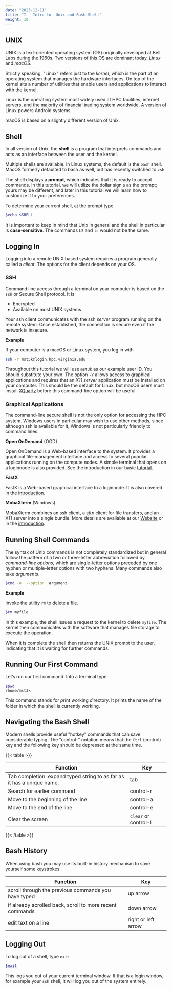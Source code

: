 ```yaml
---
date: "2023-12-11"
title: "I - Intro to  Unix and Bash Shell"
weight: 10
---
```


## UNIX

UNIX is a text-oriented operating system (OS) originally developed at Bell Labs during the 1960s. Two versions of this OS are dominant today, _Linux_ and _macOS_. 

Strictly speaking, "Linux" refers just to the _kernel_, which is the part of an operating system that manages the hardware interfaces.  On top of the kernel sits a number of utilities that enable users and applications to interact with the kernel. 

Linux is the operating system most widely used at HPC facilities, internet servers, and the majority of financial trading system worldwide. A version of Linux powers Android systems.  

macOS is based on a slightly different version of Unix.


## Shell

In all version of Unix, the __shell__ is a program that interprets commands and acts as an interface between the user and the kernel.

Multiple shells are available. In Linux systems, the default is the `bash` shell.  MacOS formerly defaulted to bash as well, but has recently switched to `zsh`.

The shell displays a __prompt__, which indicates that it is ready to accept commands.  In this tutorial, we will utilize the dollar sign `$` as the prompt; yours may be different, and later in this tutorial we will learn how to customize it to your preferences.

To determine your current shell, at the prompt type

```bash
$echo $SHELL
```

It is important to keep in mind that Unix in general and the shell in particular is  __case-sensitive__.  The commands `LS` and `ls` would not be the same.

## Logging In

Logging into a remote UNIX based system requires a program generally called a _client_. The options for the client depends on your OS.

### SSH

Command line access through a terminal on your computer is based on the `ssh` or Secure Shell protocol.  It is
  * Encrypted
  * Available on most UNIX systems

Your ssh client communicates with the ssh _server_ program running on the remote system.  Once established, the connection is secure even if the network is insecure.   

**Example**

If your computer is a macOS or Linux system, you log in with
```bash
ssh -Y mst3k@login.hpc.virginia.edu
```
Throughout this tutorial we will use `mst3k` as our example user ID. You should substitute your own.  The option `-Y` allows access to graphical applications and requires that an _X11 server_ application must be installed on your computer.  This should be the default for Linux, but macOS users must install [XQuartz](https://xquartz.org) before this command-line option will be useful.

### Graphical Applications

The command-line secure shell is not the only option for accessing the HPC system. Windows users in particular may wish to use other methods, since although ssh is available for it, Windows is not particularly friendly to command lines.

**Open OnDemand** (OOD)

Open OnDemand is a Web-based interface to the system. It provides a graphical file-management interface and access to several popular applications running on the compute nodes. A simple terminal that opens on a loginnode is also provided.
See the introduction in our basic [tutorial](/tutorials/rivanna-intro/connecting_to_rivanna/connecting_ood).

**FastX**

FastX is a Web-based graphical interface to a loginnode. It is also covered in the [introduction](/tutorials/rivanna-intro/connecting_to_rivanna/connecting_fastx).

**MobaXterm** (Windows)

MobaXterm combines an ssh client, a _sftp_ client for file transfers, and an X11 server into a single bundle. More details are available at our [Website](https://www.rc.virginia.edu/userinfo/rivanna/logintools/mobaxterm/) or in the [introduction](/tutorials/rivanna-intro/files/file_moba).

## Running Shell Commands

The syntax of Unix commands is not completely standardized but in general follow the pattern of a two or three-letter abbreviation followed by _command-line options_, which are single-letter options preceded by one hyphen or multiple-letter options with two hyphens. Many commands also take _arguments_.

```bash
$cmd -o  --option  argument
```

**Example**

Invoke the utility `rm` to delete a file.
```bash
$rm myfile
```
In this example, the shell issues a request to the kernel to delete `myfile`.  The kernel then communicates with the software that manages file storage to execute the operation.

When it is complete the shell then returns the UNIX prompt to the user, indicating that it is waiting for further commands.

## Running Our First Command

Let’s run our first command. Into a terminal type
```bash
$pwd
/home/mst3k
```
This command stands for *p*rint *w*orking *d*irectory.  It prints the name of the folder in which the shell is currently working.

## Navigating the Bash Shell

Modern shells provide useful "hotkey" commands that can save considerable typing. The "control-" notation means that the `Ctrl` (control) key and the following key should be depressed at the same time.

{{< table >}}

| Function                                                               | Key                  |
|------------------------------------------------------------------------|----------------------|
| Tab completion: expand typed string to as far as it has a unique name. | tab                  |
| Search for earlier command                                             | control-r <cmd>      |
| Move to the beginning of the line                                      | control-a            |
| Move to the end of the line                                            | control-e            |
| Clear the screen                                                       | `clear` or control-l |
{{< /table >}}

## Bash History

When using bash you may use its built-in history mechanism to save yourself some keystrokes.

| Function                                                 | Key                 |
|----------------------------------------------------------|---------------------|
| scroll through the previous commands you have typed      | up arrow            |
| if already scrolled back, scroll to more recent commands | down arrow          |
| edit text on a line                                      | right or left arrow |

## Logging Out

To log out of a shell, type `exit`
```bash
$exit
```

This logs you out of your current terminal window. If that is a login window, for example your `ssh` shell, it will log you out of the system entirely.

